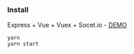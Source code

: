 ### Install

Express + Vue + Vuex + Socet.io - [DEMO](https://rettiwt-express-vue-vuex.herokuapp.com/ 'DEMO')

```
yarn
yarn start
```